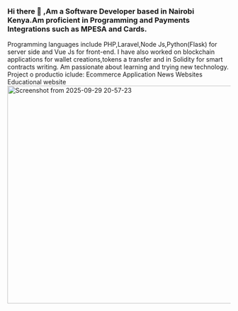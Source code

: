 ### Hi there 👋 ,Am a Software Developer based in Nairobi Kenya.Am proficient in Programming and Payments Integrations such as MPESA and Cards.
Programming languages include PHP,Laravel,Node Js,Python(Flask) for server side and  Vue Js for front-end.
I have also worked on blockchain applications for wallet creations,tokens a transfer and in Solidity for smart contracts writing.
Am passionate about learning and trying new technology.
Project o productio iclude:
Ecommerce Application
News Websites
Educational website
<img width="1351" height="492" alt="Screenshot from 2025-09-29 20-57-23" src="https://github.com/user-attachments/assets/fd3a111e-0464-4afe-80e0-d5b953b7ce3f" />

<!--
**samdevv/samdevv** is a ✨ _special_ ✨ repository because its `README.md` (this file) appears on your GitHub profile.

Here are some ideas to get you started:

- 🔭 I’m currently working on E-Commerce Application
- 🌱 I’m currently learning Angular amd Node Js
- 👯 I’m looking to collaborate on ...
- 🤔 I’m looking for help with ...
- 💬 Ask me about ...
- 📫 How to reach me: ...
- 😄 Pronouns: ...
- ⚡ Fun fact: ...
-->
